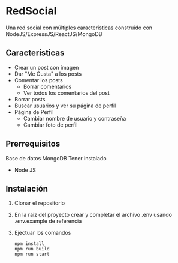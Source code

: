 
# RedSocial
Una red social con múltiples características construido con  NodeJS/ExpressJS/ReactJS/MongoDB

## Características
- Crear un post con imagen
 - Dar "Me Gusta" a los posts
 - Comentar los posts
   - Borrar comentarios
   - Ver todos los comentarios del post
- Borrar posts
- Buscar usuarios y ver su página de perfil
- Página de Perfil
  - Cambiar nombre de usuario y contraseña
  - Cambiar foto de perfil


## Prerrequisitos
Base de datos MongoDB
Tener instalado
- Node JS

## Instalación
1. Clonar el repositorio
1. En la raiz del proyecto crear y completar el archivo .env usando .env.example de referencia
1. Ejectuar los comandos

       npm install
       npm run build
       npm run start
